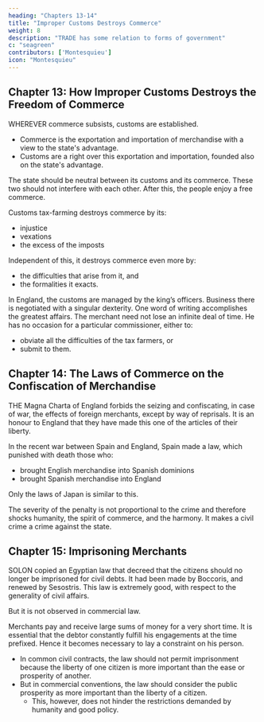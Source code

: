 ```yaml
---
heading: "Chapters 13-14"
title: "Improper Customs Destroys Commerce"
weight: 8
description: "TRADE has some relation to forms of government"
c: "seagreen"
contributors: ['Montesquieu']
icon: "Montesquieu"
---
```





## Chapter 13: How Improper Customs Destroys the Freedom of Commerce

WHEREVER commerce subsists, customs are established.

- Commerce is the exportation and importation of merchandise with a view to the state's advantage.
- Customs are a right over this exportation and importation, founded also on the state's advantage.

The state should be neutral between its customs and its commerce. These two should not interfere with each other. After this, the people enjoy a free commerce.

Customs tax-farming destroys commerce by its:
- injustice
- vexations
- the excess of the imposts

Independent of this, it destroys commerce even more by:
- the difficulties that arise from it, and
- the formalities it exacts.

In England, the customs are managed by the king’s officers. Business there is negotiated with a singular dexterity. One word of writing accomplishes the greatest affairs. The merchant need not lose an infinite deal of time. He has no occasion for a particular commissioner, either to:
- obviate all the difficulties of the tax farmers, or
- submit to them.


## Chapter 14: The Laws of Commerce on the Confiscation of Merchandise

THE Magna Charta of England forbids the seizing and confiscating, in case of war, the effects of foreign merchants, except by way of reprisals. It is an honour to England that they have made this one of the articles of their liberty.

In the recent war between Spain and England, Spain made a law, which punished with death those who:
- brought English merchandise into Spanish dominions
- brought Spanish merchandise into England

Only the laws of Japan is similar to this.

The severity of the penalty is not proportional to the crime and therefore shocks humanity, the spirit of commerce, and the harmony. It makes a civil crime a crime against the state.



## Chapter 15: Imprisoning Merchants

SOLON copied an Egyptian law that decreed that the citizens should no longer be imprisoned for civil debts. It had been made by Boccoris, and renewed by Sesostris. This law is extremely good, with respect to the generality of civil affairs.

But it is not observed in commercial law.

Merchants pay and receive large sums of money for a very short time. It is essential that the debtor constantly fulfill his engagements at the time prefixed. Hence it becomes necessary to lay a constraint on his person.
- In common civil contracts, the law should not permit imprisonment because the liberty of one citizen is more important than the ease or prosperity of another.
- But in commercial conventions, the law should consider the public prosperity as more important than the liberty of a citizen.
  - This, however, does not hinder the restrictions demanded by humanity and good policy.
